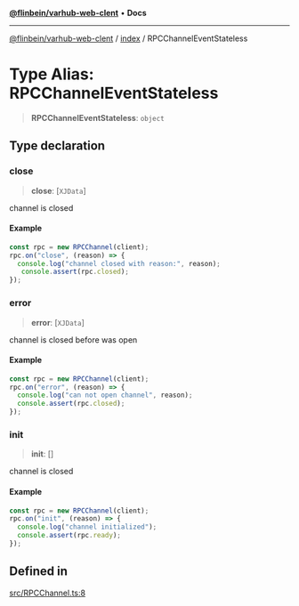 [**@flinbein/varhub-web-clent**](../../README.md) • **Docs**

***

[@flinbein/varhub-web-clent](../../modules.md) / [index](../README.md) / RPCChannelEventStateless

# Type Alias: RPCChannelEventStateless

> **RPCChannelEventStateless**: `object`

## Type declaration

### close

> **close**: [`XJData`]

channel is closed

#### Example

```typescript
const rpc = new RPCChannel(client);
rpc.on("close", (reason) => {
  console.log("channel closed with reason:", reason);
   console.assert(rpc.closed);
});
```

### error

> **error**: [`XJData`]

channel is closed before was open

#### Example

```typescript
const rpc = new RPCChannel(client);
rpc.on("error", (reason) => {
  console.log("can not open channel", reason);
  console.assert(rpc.closed);
});
```

### init

> **init**: []

channel is closed

#### Example

```typescript
const rpc = new RPCChannel(client);
rpc.on("init", (reason) => {
  console.log("channel initialized");
  console.assert(rpc.ready);
});
```

## Defined in

[src/RPCChannel.ts:8](https://github.com/flinbein/varhub-web-client/blob/5849e057250037e1be4f38ff522ce95c9f4e116a/src/RPCChannel.ts#L8)
